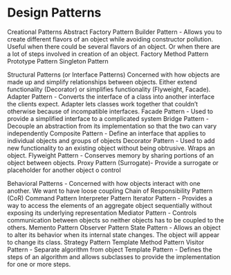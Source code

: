 


# Design Patterns


Creational Patterns
Abstract Factory Pattern
Builder Pattern - Allows you to create different flavors of an object while avoiding constructor pollution. Useful when there could be several flavors of an object. Or when there are a lot of steps involved in creation of an object.
Factory Method Pattern
Prototype Pattern
Singleton Pattern


Structural Patterns (or Interface Patterns)
Concerned with how objects are made up and simplify relationships between objects.
Either extend functionality (Decorator) or simplifies functionality (Flyweight, Facade).
Adapter Pattern - Converts the interface of a class into another interface the clients expect. Adapter lets classes work together that couldn’t otherwise because of incompatible interfaces.
Facade Pattern - Used to provide a simplified interface to a complicated system
Bridge Pattern - Decouple an abstraction from its implementation so that the two can vary independently
Composite Pattern - Define an interface that applies to individual objects and groups of objects
Decorator Pattern - Used to add new functionality to an existing object without being obtrusive. Wraps an object.
Flyweight Pattern - Conserves memory by sharing portions of an object between objects.
Proxy Pattern (Surrogate)- Provide a surrogate or placeholder for another object o control


Behavioral Patterns - Concerned with how objects interact with one another. We want to have loose coupling
Chain of Responsibility Pattern (CoR)
Command Pattern
Interpreter Pattern
Iterator Pattern - Provides a way to access the elements of an aggregate object sequentially without exposing its underlying representation
Mediator Pattern - Controls communication between objects so neither objects has to be coupled to the others.
Memento Pattern
Observer Pattern
State Pattern - Allows an object to alter its behavior when its internal state changes. The object will appear to change its class.
Strategy Pattern
Template Method Pattern
Visitor Pattern - Separate algorithm from object
Template Pattern - Defines the steps of an algorithm and allows subclasses to provide the implementation for one or more steps.